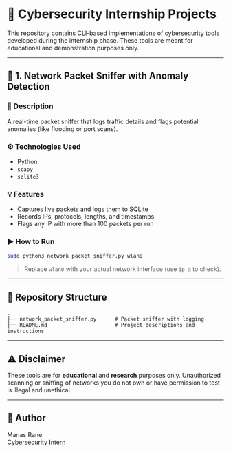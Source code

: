 # 🚀 Cybersecurity Internship Projects

This repository contains CLI-based implementations of cybersecurity tools developed during the internship phase. These tools are meant for educational and demonstration purposes only.

---

## 📡 1. Network Packet Sniffer with Anomaly Detection

### 📌 Description
A real-time packet sniffer that logs traffic details and flags potential anomalies (like flooding or port scans).

### ⚙️ Technologies Used
- Python
- `scapy`
- `sqlite3`

### 💡 Features
- Captures live packets and logs them to SQLite
- Records IPs, protocols, lengths, and timestamps
- Flags any IP with more than 100 packets per run

### ▶️ How to Run
```bash
sudo python3 network_packet_sniffer.py wlan0
```

> Replace `wlan0` with your actual network interface (use `ip a` to check).

---

## 📁 Repository Structure
```
.
├── network_packet_sniffer.py      # Packet sniffer with logging
├── README.md                      # Project descriptions and instructions
```

---

## ⚠️ Disclaimer
These tools are for **educational** and **research** purposes only. Unauthorized scanning or sniffing of networks you do not own or have permission to test is illegal and unethical.

---

## 🧠 Author
Manas Rane  
Cybersecurity Intern
